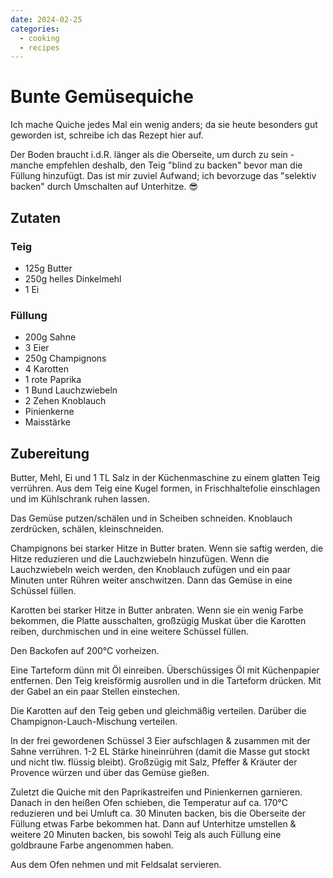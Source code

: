 ```yaml
---
date: 2024-02-25
categories:
  - cooking
  - recipes
---
```


# Bunte Gemüsequiche

Ich mache Quiche jedes Mal ein wenig anders; da sie heute besonders gut geworden ist, schreibe ich das Rezept hier auf.

<!-- more -->

Der Boden braucht i.d.R. länger als die Oberseite, um durch zu sein -
manche empfehlen deshalb, den Teig "blind zu backen" bevor man die Füllung hinzufügt.
Das ist mir zuviel Aufwand; ich bevorzuge das "selektiv backen" durch Umschalten auf Unterhitze. 😎

## Zutaten

### Teig

* 125g Butter
* 250g helles Dinkelmehl
* 1 Ei

### Füllung

* 200g Sahne
* 3 Eier
* 250g Champignons
* 4 Karotten
* 1 rote Paprika
* 1 Bund Lauchzwiebeln
* 2 Zehen Knoblauch
* Pinienkerne
* Maisstärke

## Zubereitung

Butter, Mehl, Ei und 1 TL Salz in der Küchenmaschine zu einem glatten Teig verrühren.
Aus dem Teig eine Kugel formen, in Frischhaltefolie einschlagen und im Kühlschrank ruhen lassen.

Das Gemüse putzen/schälen und in Scheiben schneiden. Knoblauch zerdrücken, schälen, kleinschneiden.

Champignons bei starker Hitze in Butter braten. Wenn sie saftig werden, die Hitze reduzieren 
und die Lauchzwiebeln hinzufügen. Wenn die Lauchzwiebeln weich werden, den Knoblauch zufügen und ein paar Minuten
unter Rühren weiter anschwitzen. Dann das Gemüse in eine Schüssel füllen.

Karotten bei starker Hitze in Butter anbraten. Wenn sie ein wenig Farbe bekommen, die Platte ausschalten,
großzügig Muskat über die Karotten reiben, durchmischen und in eine weitere Schüssel füllen.

Den Backofen auf 200°C vorheizen.

Eine Tarteform dünn mit Öl einreiben. Überschüssiges Öl mit Küchenpapier entfernen.
Den Teig kreisförmig ausrollen und in die Tarteform drücken. Mit der Gabel an ein paar Stellen
einstechen.

Die Karotten auf den Teig geben und gleichmäßig verteilen.
Darüber die Champignon-Lauch-Mischung verteilen.

In der frei gewordenen Schüssel 3 Eier aufschlagen & zusammen mit der Sahne verrühren.
1-2 EL Stärke hineinrühren (damit die Masse gut stockt und nicht tlw. flüssig bleibt).
Großzügig mit Salz, Pfeffer & Kräuter der Provence würzen und über das Gemüse gießen.

Zuletzt die Quiche mit den Paprikastreifen und Pinienkernen garnieren. Danach in den heißen Ofen
schieben, die Temperatur auf ca. 170°C reduzieren und bei Umluft ca. 30 Minuten backen, 
bis die Oberseite der Füllung etwas Farbe bekommen hat.
Dann auf Unterhitze umstellen & weitere 20 Minuten backen,
bis sowohl Teig als auch Füllung eine goldbraune Farbe angenommen haben.

Aus dem Ofen nehmen und mit Feldsalat servieren.
